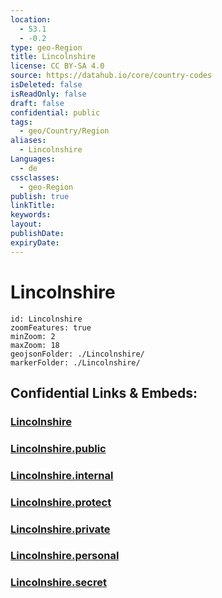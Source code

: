 ```yaml
---
location:
  - 53.1
  - -0.2
type: geo-Region
title: Lincolnshire
license: CC BY-SA 4.0
source: https://datahub.io/core/country-codes
isDeleted: false
isReadOnly: false
draft: false
confidential: public
tags:
  - geo/Country/Region
aliases:
  - Lincolnshire
Languages:
  - de
cssclasses:
  - geo-Region
publish: true
linkTitle:
keywords:
layout:
publishDate:
expiryDate:
---
```


# Lincolnshire

```leaflet
id: Lincolnshire
zoomFeatures: true 
minZoom: 2 
maxZoom: 18
geojsonFolder: ./Lincolnshire/
markerFolder: ./Lincolnshire/
```


## Confidential Links & Embeds: 

### [Lincolnshire](/_Standards/Earth/Continent/Europe/Europe~North/UK/England/Regions~England/Yorkshire_and_the_Humber/Lincolnshire.md) 

### [Lincolnshire.public](/_public/Earth/Continent/Europe/Europe~North/UK/England/Regions~England/Yorkshire_and_the_Humber/Lincolnshire.public.md) 

### [Lincolnshire.internal](/_internal/Earth/Continent/Europe/Europe~North/UK/England/Regions~England/Yorkshire_and_the_Humber/Lincolnshire.internal.md) 

### [Lincolnshire.protect](/_protect/Earth/Continent/Europe/Europe~North/UK/England/Regions~England/Yorkshire_and_the_Humber/Lincolnshire.protect.md) 

### [Lincolnshire.private](/_private/Earth/Continent/Europe/Europe~North/UK/England/Regions~England/Yorkshire_and_the_Humber/Lincolnshire.private.md) 

### [Lincolnshire.personal](/_personal/Earth/Continent/Europe/Europe~North/UK/England/Regions~England/Yorkshire_and_the_Humber/Lincolnshire.personal.md) 

### [Lincolnshire.secret](/_secret/Earth/Continent/Europe/Europe~North/UK/England/Regions~England/Yorkshire_and_the_Humber/Lincolnshire.secret.md)

